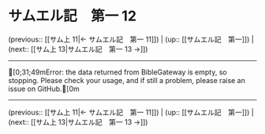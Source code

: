 # サムエル記　第一 12

(previous:: [[サム上 11|← サムエル記　第一 11]]) | (up:: [[サムエル記　第一]]) | (next:: [[サム上 13|サムエル記　第一 13 →]])

***
[0;31;49mError: the data returned from BibleGateway is empty, so stopping. Please check your usage, and if still a problem, please raise an issue on GitHub.[0m

***

(previous:: [[サム上 11|← サムエル記　第一 11]]) | (up:: [[サムエル記　第一]]) | (next:: [[サム上 13|サムエル記　第一 13 →]])
